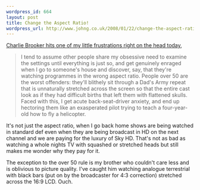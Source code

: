 ```yaml
--- 
wordpress_id: 664
layout: post
title: Change the Aspect Ratio!
wordpress_url: http://www.johng.co.uk/2008/01/22/change-the-aspect-ratio/
---
```

[Charlie Brooker hits one of my little frustrations right on the head today](http://www.guardian.co.uk/commentisfree/story/0,,2244240,00.html),

> I tend to assume other people share my obsessive need to examine the settings until everything is just so, and get genuinely enraged when I go to someone's house and discover, say, that they're watching programmes in the wrong aspect ratio. People over 50 are the worst offenders: they'll blithely sit through a Dad's Army repeat that is unnaturally stretched across the screen so that the entire cast look as if they had difficult births that left them with flattened skulls. Faced with this, I get acute back-seat-driver anxiety, and end up hectoring them like an exasperated pilot trying to teach a four-year-old how to fly a helicopter.

It's not just the aspect ratio, when I go back home shows are being watched in standard def even when they are being broadcast in HD on the next channel and we are paying for the luxury of Sky HD. That's not as bad as watching a whole nights TV with squashed or stretched heads but still makes me wonder why they pay for it.

The exception to the over 50 rule is my brother who couldn't care less and is oblivious to picture quality. I've caught him watching analogue terrestrial with black bars (put on by the broadcaster for 4:3 correction) stretched across the 16:9 LCD. Ouch.
